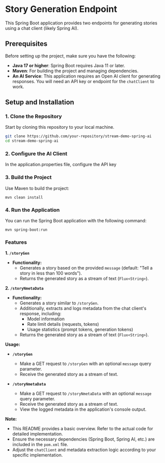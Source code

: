 # Story Generation Endpoint

This Spring Boot application provides two endpoints for generating stories using a chat client (likely Spring AI).

## Prerequisites
Before setting up the project, make sure you have the following:
- **Java 17 or higher**: Spring Boot requires Java 11 or later.
- **Maven**: For building the project and managing dependencies.
- **An AI Service**: This application requires an Open AI client  for generating responses. You will need an API key or endpoint for the `chatClient` to work.
## Setup and Installation

### 1. Clone the Repository

Start by cloning this repository to your local machine.

```bash
git clone https://github.com/your-repository/stream-demo-spring-ai
cd stream-demo-spring-ai 
```


### 2. Configure the AI Client
In the application.properties file, configure the API key


### 3. Build the Project
Use Maven to build the project:

```
mvn clean install
```

### 4. Run the Application
You can run the Spring Boot application with the following command:
```
mvn spring-boot:run
```

### Features

**1. `/storyGen`**

* **Functionality:**
    - Generates a story based on the provided `message` (default: "Tell a story in less than 100 words").
    - Returns the generated story as a stream of text (`Flux<String>`).

**2. `/storyNmetaData`**

* **Functionality:**
    - Generates a story similar to `/storyGen`.
    - Additionally, extracts and logs metadata from the chat client's response, including:
        - Model information
        - Rate limit details (requests, tokens)
        - Usage statistics (prompt tokens, generation tokens)
    - Returns the generated story as a stream of text (`Flux<String>`).

**Usage:**

* **`/storyGen`**
    - Make a GET request to `/storyGen` with an optional `message` query parameter.
    - Receive the generated story as a stream of text.

* **`/storyNmetaData`**
    - Make a GET request to `/storyNmetaData` with an optional `message` query parameter.
    - Receive the generated story as a stream of text.
    - View the logged metadata in the application's console output.

**Note:**

* This README provides a basic overview. Refer to the actual code for detailed implementation.
* Ensure the necessary dependencies (Spring Boot, Spring AI, etc.) are included in the `pom.xml` file.
* Adjust the `chatClient` and metadata extraction logic according to your specific implementation.